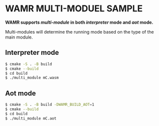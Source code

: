 # WAMR MULTI-MODUEL SAMPLE

**WAMR supports _multi-module_ in both _interpreter_ mode and _aot_ mode.**

Multi-modules will determine the running mode based on the type of the main module.

## Interpreter mode

```bash
$ cmake -S . -B build
$ cmake --build
$ cd build
$ ./multi_module mC.wasm
```

## Aot mode

```bash
$ cmake -S . -B build -DWAMR_BUILD_AOT=1
$ cmake --build
$ cd build
$ ./multi_module mC.aot
```
